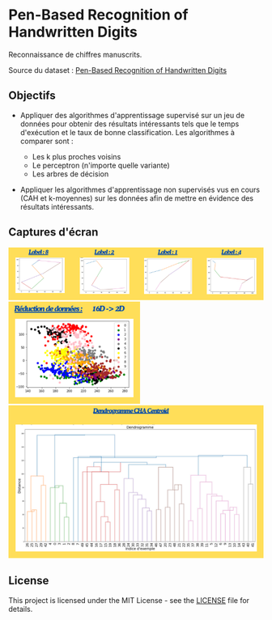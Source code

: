 # Pen-Based Recognition of Handwritten Digits

Reconnaissance de chiffres manuscrits.

Source du dataset : [Pen-Based Recognition of Handwritten Digits](https://archive.ics.uci.edu/dataset/81/pen+based+recognition+of+handwritten+digits)



## Objectifs 

- Appliquer des algorithmes d'apprentissage supervisé sur un jeu de données pour obtenir des résultats intéressants tels que le temps d'exécution et le taux de bonne classification. Les algorithmes à comparer sont :

    - Les k plus proches voisins
    - Le perceptron (n'importe quelle variante)
    - Les arbres de décision
- Appliquer les algorithmes d'apprentissage non supervisés vus en cours (CAH et k-moyennes) sur les données afin de mettre en évidence des résultats intéressants.

## Captures d'écran

![Digits](./imageDigits1.png)
![Digits](./imageDigits2.png)
![Digits](./imageDigits3.png)

## License

This project is licensed under the MIT License - see the [LICENSE](LICENSE) file for details.

